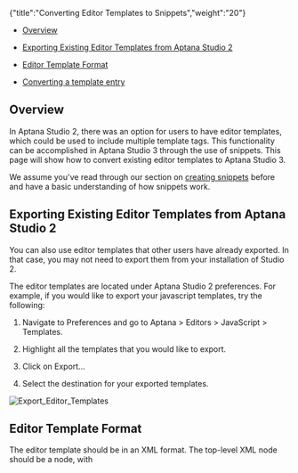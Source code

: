 {"title":"Converting Editor Templates to Snippets","weight":"20"}

* [Overview](#overview)

* [Exporting Existing Editor Templates from Aptana Studio 2](#exporting-existing-editor-templates-from-aptana-studio-2)

* [Editor Template Format](#editor-template-format)

* [Converting a template entry](#converting-a-template-entry)

## Overview

In Aptana Studio 2, there was an option for users to have editor templates, which could be used to include multiple template tags. This functionality can be accomplished in Aptana Studio 3 through the use of snippets. This page will show how to convert existing editor templates to Aptana Studio 3.

We assume you've read through our section on [creating snippets](/docs/appc/Axway_Appcelerator_Studio/Axway_Appcelerator_Studio_Guide/Customizing_Studio/Snippets/Creating_a_New_Snippet/) before and have a basic understanding of how snippets work.

## Exporting Existing Editor Templates from Aptana Studio 2

You can also use editor templates that other users have already exported. In that case, you may not need to export them from your installation of Studio 2.

The editor templates are located under Aptana Studio 2 preferences. For example, if you would like to export your javascript templates, try the following:

1. Navigate to Preferences and go to Aptana > Editors > JavaScript > Templates.

2. Highlight all the templates that you would like to export.

3. Click on Export...

4. Select the destination for your exported templates.

![Export_Editor_Templates](/Images/appc/download/attachments/30083260/Export_Editor_Templates.png)

## Editor Template Format

The editor template should be in an XML format. The top-level XML node should be a <templates> node, with <template> nodes as children.

Here is an example of an editor template with a single entry:

```javascript
<?xml version="1.0" encoding="UTF-8"?>
<templates>
<template autoinsert="true" context="com.aptana.ide.editors.contextType.text/javascript" deleted="false" description="Function" enabled="true"
        id="com.aptana.ide.editors.js.templates.function.tm" name="fun">function ${name} (${args}) {
  ${cursor}
}</template>
</templates>
```

## Converting a template entry

In this section, we will reference the editor template above and convert the template entry into a snippet. From the example above, each <template> node would correspond to a snippet that will want to add to your ruble.

As you may know from the [Creating a New Snippet](/docs/appc/Axway_Appcelerator_Studio/Axway_Appcelerator_Studio_Guide/Customizing_Studio/Snippets/Creating_a_New_Snippet/) section, there are three key items for a snippet (trigger, expansion, and scope). The relationship between the template node and the key items are as follows:

* trigger: The 'name' attribute.

* expansion: The content inside the <template> node.

* scope: The editor scope where this snippet will be active (in this case, it would be javascript).

The description attribute of "Function" also corresponds to the description of the snippet.

The snippet for the template would look like:

```javascript
snippet "Function" do |s|
  s.trigger = "fun"
  s.expansion = "function ${1:name} (${2:args}) {
  ${3:cursor}
}"
end
```
